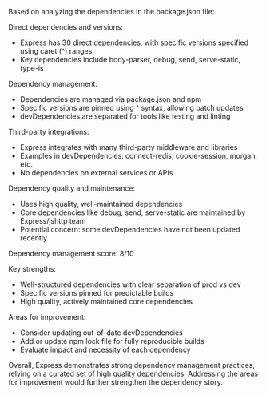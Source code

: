 Based on analyzing the dependencies in the package.json file:

Direct dependencies and versions:
- Express has 30 direct dependencies, with specific versions specified using caret (^) ranges
- Key dependencies include body-parser, debug, send, serve-static, type-is

Dependency management:
- Dependencies are managed via package.json and npm
- Specific versions are pinned using ^ syntax, allowing patch updates
- devDependencies are separated for tools like testing and linting

Third-party integrations:
- Express integrates with many third-party middleware and libraries 
- Examples in devDependencies: connect-redis, cookie-session, morgan, etc.
- No dependencies on external services or APIs

Dependency quality and maintenance:
- Uses high quality, well-maintained dependencies 
- Core dependencies like debug, send, serve-static are maintained by Express/jshttp team
- Potential concern: some devDependencies have not been updated recently

Dependency management score: 8/10

Key strengths:
- Well-structured dependencies with clear separation of prod vs dev
- Specific versions pinned for predictable builds
- High quality, actively maintained core dependencies

Areas for improvement:
- Consider updating out-of-date devDependencies
- Add or update npm lock file for fully reproducible builds
- Evaluate impact and necessity of each dependency

Overall, Express demonstrates strong dependency management practices, relying on a curated set of high quality dependencies. Addressing the areas for improvement would further strengthen the dependency story.